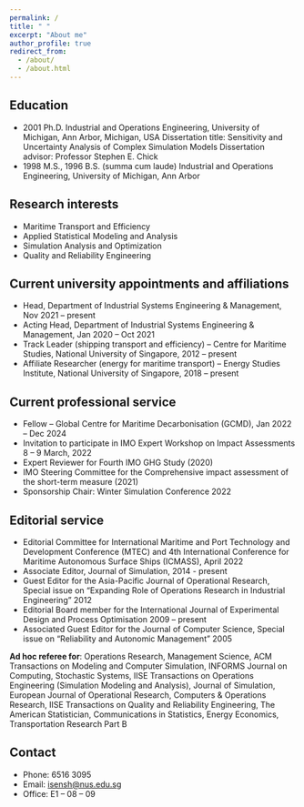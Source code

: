 ```yaml
---
permalink: /
title: " "
excerpt: "About me"
author_profile: true
redirect_from: 
  - /about/
  - /about.html
---
```


## Education
* 2001 Ph.D. Industrial and Operations Engineering, University of Michigan, Ann Arbor, Michigan, USA 
Dissertation title: Sensitivity and Uncertainty Analysis of Complex Simulation Models
Dissertation advisor: Professor Stephen E. Chick
* 1998 M.S., 1996 B.S. (summa cum laude) Industrial and Operations Engineering, University of Michigan, Ann Arbor 

## Research interests
* Maritime Transport and Efficiency
* Applied Statistical Modeling and Analysis
* Simulation Analysis and Optimization
* Quality and Reliability Engineering

## Current university appointments and affiliations
* Head, Department of Industrial Systems Engineering & Management, Nov 2021 – present
* Acting Head, Department of Industrial Systems Engineering & Management, Jan 2020 – Oct 2021
* Track Leader (shipping transport and efficiency) – Centre for Maritime Studies, National University of Singapore, 2012 – present 
* Affiliate Researcher (energy for maritime transport) – Energy Studies Institute, National University of Singapore, 2018 – present   

## Current professional service
* Fellow – Global Centre for Maritime Decarbonisation (GCMD), Jan 2022 – Dec 2024
* Invitation to participate in IMO Expert Workshop on Impact Assessments 8 – 9 March, 2022
* Expert Reviewer for Fourth IMO GHG Study (2020)
* IMO Steering Committee for the Comprehensive impact assessment of the short-term measure (2021)
* Sponsorship Chair: Winter Simulation Conference 2022

## Editorial service
* Editorial Committee for International Maritime and Port Technology and Development Conference (MTEC) and 4th International Conference for Maritime Autonomous Surface Ships (ICMASS), April 2022
* Associate Editor, Journal of Simulation, 2014 - present
* Guest Editor for the Asia-Pacific Journal of Operational Research, Special issue on “Expanding Role of Operations Research in Industrial Engineering” 2012
* Editorial Board member for the International Journal of Experimental Design and Process Optimisation 2009 – present 
* Associated Guest Editor for the Journal of Computer Science, Special issue on “Reliability and Autonomic Management” 2005 
 
**Ad hoc referee for**: Operations Research, Management Science, ACM Transactions on Modeling and Computer Simulation, INFORMS Journal on Computing, Stochastic Systems, IISE Transactions on Operations Engineering (Simulation Modeling and Analysis), Journal of Simulation, European Journal of Operational Research, Computers & Operations Research, IISE Transactions on Quality and Reliability Engineering, The American Statistician, Communications in Statistics, Energy Economics, Transportation Research Part B


## Contact
* Phone: 6516 3095
* Email: isensh@nus.edu.sg
* Office: E1 – 08 – 09


